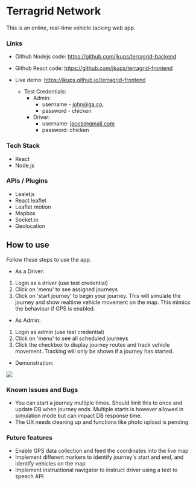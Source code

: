 # Terragrid Network

This is an online, real-time vehicle tacking web app.

### Links
* Github Nodejs code: https://github.com/jkups/terragrid-backend
* Github React code: https://github.com/jkups/terragrid-frontend

* Live demo: https://jkups.github.io/terragrid-frontend
  - Test Credentials:
    * Admin:
      * username - john@ga.co,
      * password - chicken
    * Driver:
      * username: jacob@gmail.com
      * password: chicken

### Tech Stack
* React
* Node.js

### APIs / Plugins
* Lealetjs
* React leaflet
* Leaflet motion
* Mapbox
* Socket.io
* Geolocation

## How to use
Follow these steps to use the app.

* As a Driver:
1. Login as a driver (use test credential)
2. Click on 'menu' to see assigned journeys
3. Click on 'start journey' to begin your journey. This will simulate the journey and show realtime vehicle movement on the map. This mimics the behaviour if GPS is enabled.

* As Admin:
1. Login as admin (use test credential)
2. Click on 'menu' to see all scheduled journeys
3. Click the checkbox to display journey routes and track vehicle movement. Tracking will only be shown if a journey has started.

* Demonstration:

<img src='public/terragrid_capture.gif' />

### Known Issues and Bugs
* You can start a journey multiple times. Should limit this to once and update DB when journey ends. Multiple starts is however allowed in simulation mode but can impact DB response time.
* The UX needs cleaning up and functions like photo upload is pending.

### Future features
* Enable GPS data collection and feed the coordinates into the live map
* Implement different markers to identify journey's start and end, and identify vehicles on the map
* Implement instructional navigator to instruct driver using a text to speech API
